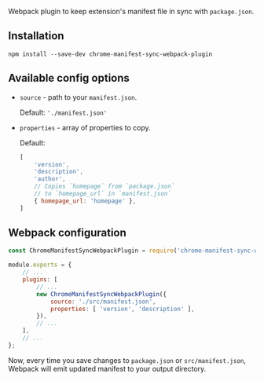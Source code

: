 Webpack plugin to keep extension's manifest file in sync with `package.json`.

## Installation

`npm install --save-dev chrome-manifest-sync-webpack-plugin`

## Available config options

* `source` - path to your `manifest.json`. 
   
   Default: `'./manifest.json'`
* `properties` - array of properties to copy.
  
  Default:
  ```javascript
  [
      'version',
      'description',
      'author',
      // Copies `homepage` from `package.json`
      // to `homepage_url` in `manifest.json`
      { homepage_url: 'homepage' },    
  ]
  ```
  
## Webpack configuration

```javascript
const ChromeManifestSyncWebpackPlugin = require('chrome-manifest-sync-webpack-plugin');

module.exports = {
    // ...
    plugins: [
        // ...
        new ChromeManifestSyncWebpackPlugin({
            source: './src/manifest.json',
            properties: [ 'version', 'description' ],
        }),
        // ...
    ],
    // ...
};
```

Now, every time you save changes to `package.json` or `src/manifest.json`, Webpack
will emit updated manifest to your output directory.
